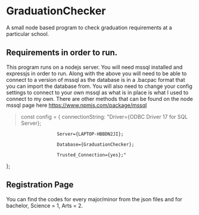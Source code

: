 # GraduationChecker
A small node based program to check graduation requirements at a particular school.

## Requirements in order to run.
This program runs on a nodejs server. You will need mssql installed and expressjs in order to run. 
Along with the above you will need to be able to connect to a version of mssql as the database is in a .bacpac format that you can import the database from. You will also need to change your config settings to connect to your own mssql as what is in place is what I used to connect to my own. There are other methods that can be found on the node mssql page here https://www.npmjs.com/package/mssql

>const config = {
    connectionString: "Driver={ODBC Driver 17 for SQL Server};
    
                       Server={LAPTOP-HBBDN2JI};
                       
                       Database={GraduationChecker};
                       
                       Trusted_Connection={yes};"
};

## Registration Page
You can find the codes for every major/minor from the json files and for bachelor, Science = 1, Arts = 2.
